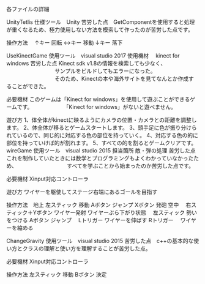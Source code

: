 各ファイルの詳細

UnityTetlis
   仕様ツール　Unity
   苦労した点　GetComponentを使用すると処理が重くなるため、極力使用しない方法を模索して作ったのが苦労した点です。


   操作方法　  ↑キー   回転
              ↔キー   移動
              ↓キー   落下

UseKinectGame
   使用ツール　visual studio 2017
   使用機材　 kinect for windows
   苦労した点   Kinect sdk v1.8の情報を検索しても少なく、
　　　　　　　　　サンプルをビルドしてもエラーになった。
　　　　　　　　　そのため、Kinectの本や海外サイトを見てなんとか作成することができた。

   
   必要機材  このゲームは「Kinect for windows」を使用して遊ぶことができるゲームです。
   　　　　　　「Kinect for windows」がないと遊べません。
   
   遊び方     1、体全体がkinectに映るようにカメラの位置・カメラとの距離を調整します。
             2、体全体が移るとゲームスタートします。
             3、頭手足に色が振り分けられているので、同じ的に対応する色の部位を持っていく。
             4、対応する色の的に部位を持っていけば的が割れます。
             5、すべての的を割るとゲームクリアです。
wireGame
   使用ツール　visual studio 2015
   担当箇所    敵・弾の処理
   苦労した点　これを制作していたときには数学とプログラミングもよくわかっていなかったため、
　　　　　　　　　すべてを学ぶことから始まったのか苦労した点です。

   
   必要機材    Xinput対応コントローラ
   
   遊び方     ワイヤーを駆使してステージ右端にあるゴールを目指す
   
   操作方法　地上
             左スティック  移動
             Aボタン      ジャンプ
             Xボタン      発砲
           空中
           　右スティック＋Yボタン ワイヤー発射
           ワイヤーぶら下がり状態
           　左スティック  勢いをつける 
             Aボタン      ジャンプ
           　Lトリガー    ワイヤーを伸ばす
             Rトリガー   　ワイヤーを縮める
   

ChangeGravity
   使用ツール　visual studio 2015
   苦労した点　c++の基本的な使い方とクラスの理解と使い方を理解することが苦労した点。

   
   必要機材   Xinput対応コントローラ

   操作方法   左スティック  移動
             Bボタン      決定
